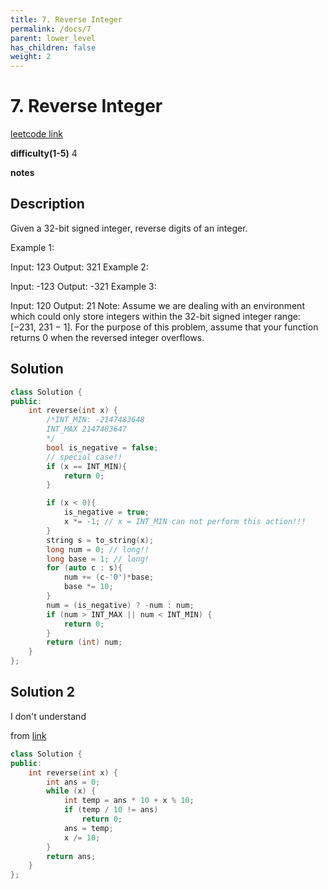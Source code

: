 ```yaml
---
title: 7. Reverse Integer
permalink: /docs/7
parent: lower_level
has_children: false
weight: 2
---
```

# 7. Reverse Integer
[leetcode link](https://leetcode.com/problems/reverse-integer/)

**difficulty(1-5)** 
4

**notes**   


## Description
Given a 32-bit signed integer, reverse digits of an integer.

Example 1:

Input: 123
Output: 321
Example 2:

Input: -123
Output: -321
Example 3:

Input: 120
Output: 21
Note:
Assume we are dealing with an environment which could only store integers within the 32-bit signed integer range: [−231,  231 − 1]. For the purpose of this problem, assume that your function returns 0 when the reversed integer overflows.


## Solution
```c++
class Solution {
public:
    int reverse(int x) {
        /*INT_MIN: -2147483648
        INT_MAX 2147483647
        */
        bool is_negative = false;
        // special case!!
        if (x == INT_MIN){
            return 0;
        }

        if (x < 0){
            is_negative = true;
            x *= -1; // x = INT_MIN can not perform this action!!!
        }
        string s = to_string(x);
        long num = 0; // long!!
        long base = 1; // long!
        for (auto c : s){
            num += (c-'0')*base;
            base *= 10;
        }
        num = (is_negative) ? -num : num;
        if (num > INT_MAX || num < INT_MIN) {
            return 0;
        }
        return (int) num;
    }
};
```
## Solution 2
I don't understand

from [link](https://leetcode.com/problems/reverse-integer/discuss/4124/8-ms-simple-C%2B%2B-solution-which-checks-overflow)

```c++
class Solution {
public:
    int reverse(int x) {
        int ans = 0;
        while (x) {
            int temp = ans * 10 + x % 10;
            if (temp / 10 != ans)
                return 0;
            ans = temp;
            x /= 10;
        }
        return ans;
    }
};
```
<!-- 
Default label
{: .label }

Blue label
{: .label .label-blue }

Stable
{: .label .label-green }

New release
{: .label .label-purple }

Coming soon
{: .label .label-yellow }

Deprecated
{: .label .label-red } -->
